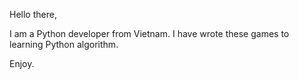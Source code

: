 Hello there,

I am a Python developer from Vietnam.
I have wrote these games to learning Python algorithm.

Enjoy.
